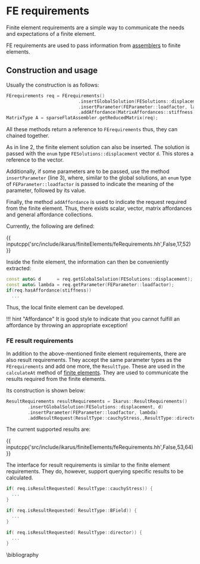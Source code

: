 <!--
SPDX-FileCopyrightText: 2022 The Ikarus Developers mueller@ibb.uni-stuttgart.de
SPDX-License-Identifier: CC-BY-SA-4.0
-->

# FE requirements

Finite element requirements are a simple way to communicate the needs and expectations of a finite element.

FE requirements are used to pass information from [assemblers](assembler.md) to finite elements. 
## Construction and usage
Usually the construction is as follows:
```cpp linenums="1"
FErequirements req = FErequirements()
                           .insertGlobalSolution(FESolutions::displacement, d)
                           .insertParameter(FEParameter::loadfactor, lambda)
                           .addAffordance(MatrixAffordances::stiffness);
MatrixType A = sparseFlatAssembler.getReducedMatrix(req);
```

All these methods return a reference to `FErequirements` thus, they can chained together.

As in line 2, the finite element solution can also be inserted. The solution is passed with the `enum` type 
`FESolutions::displacement` vector `d`. This stores a reference to the vector.

Additionally, if some parameters are to be passed, use the method `insertParameter` (line 3), where, similar to the 
global solutions, an `enum` type of `FEParameter::loadfactor` is passed to indicate the meaning of the parameter, 
followed by its value.

Finally, the method `addAffordance` is used to indicate the request required from the finite element.
Thus, there exists scalar, vector, matrix affordances and general affordance collections.

Currently, the following are defined:

{{ inputcpp('src/include/ikarus/finiteElements/feRequirements.hh',False,17,52) }}

Inside the finite element, the information can then be conveniently extracted:
```cpp linenums="1"
const auto& d      = req.getGlobalSolution(FESolutions::displacement);
const auto& lambda = req.getParameter(FEParameter::loadfactor);
if(req.hasAffordance(stiffness))
  ...
```
Thus, the local finite element can be developed.

!!! hint "Affordance"
        It is good style to indicate that you cannot fulfill an affordance by throwing an appropriate exception!

### FE result requirements
In addition to the above-mentioned finite element requirements, there are also result requirements. 
They accept the same parameter types as the `FErequirements` and add one more, the `ResultType`.
These are used in the `calculateAt` method of [finite elements](finiteElements.md).
They are used to communicate the results required from the finite elements.

Its construction is shown below:
```cpp linenums="1"
ResultRequirements resultRequirements = Ikarus::ResultRequirements()
        .insertGlobalSolution(FESolutions::displacement, d)
        .insertParameter(FEParameter::loadfactor, lambda)
        .addResultRequest(ResultType::cauchyStress,,ResultType::director);
```

The current supported results are:

{{ inputcpp('src/include/ikarus/finiteElements/feRequirements.hh',False,53,64) }}

The interface for result requirements is similar to the finite element requirements.
They do, however, support querying specific results to be calculated.

```cpp
if( req.isResultRequested( ResultType::cauchyStress)) {
  ...
}

if( req.isResultRequested( ResultType::BField)) {
  ...
}

if( req.isResultRequested( ResultType::director)) {
  ...
}
```

\bibliography
